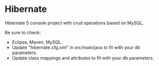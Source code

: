 # Hibernate
Hibernate 5 console project with crud operations based on MySQL.

Be sure to check:
- Eclipse, Maven, MySQL.
- Update "hibernate.cfg.xml" in src/main/java to fit with your db parameters.
- Update class mappings and attributes to fit with your db parameters.
